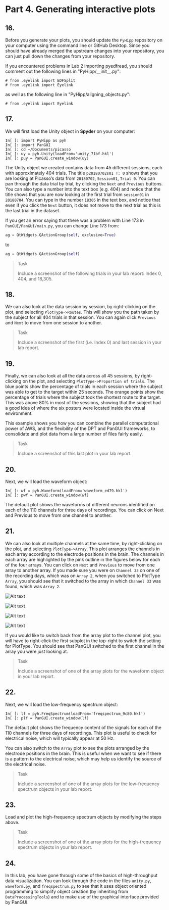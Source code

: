 # Part 4. Generating interactive plots

## 16.
Before you generate your plots, you should update the `PyHipp` repository on your computer using the command line or GitHub Desktop. Since you should have already merged the upstream changes into your repository, you can just pull down the changes from your repository.

If you encountered problems in Lab 2 importing pyedfread, you should comment out the following lines in "PyHipp/\_\_init__.py":

```shell
# from .eyelink import EDFSplit
# from .eyelink import Eyelink
```

as well as the following line in "PyHipp/aligning_objects.py":

```shell
# from .eyelink import Eyelink
```

## 17.
We will first load the Unity object in **Spyder** on your computer:

```shell
In[ ]: import PyHipp as pyh
In[ ]: import PanGUI
In[ ]: cd ~/Documents/picasso
In[ ]: uy = pyh.Unity(loadFrom='unity_71bf.hkl')
In[ ]: puy = PanGUI.create_window(uy)
```

The Unity object we created contains data from 45 different sessions, each with approximately 404 trials. The title `p20180702s01 T: 0` shows that you are looking at Picasso’s data from `20180702`,  `Session01`, `Trial 0`. You can pan through the data trial by trial, by clicking the `Next` and `Previous` buttons. You can also type a number into the text box (e.g. 404) and notice that the title shows that you are now looking at the first trial from `session01` in `20180704`. You can type in the number `18305` in the text box, and notice that even if you click the `Next` button, it does not move to the next trial as this is the last trial in the dataset.

If you get an error saying that there was a problem with Line 173 in `PanGUI/PanGUI/main.py`, you can change Line 173 from:

```python
ag = QtWidgets.QActionGroup(self, exclusive=True)
```

to 

```python
ag = QtWidgets.QActionGroup(self)
```

> <p class="task"> Task
>
> Include a screenshot of the following trials in your lab report: Index 0, 404, and 18,305.

## 18.
We can also look at the data session by session, by right-clicking on the plot, and selecting `PlotType->Routes`. This will show you the path taken by the subject for all 404 trials in that session. You can again click `Previous` and `Next` to move from one session to another.

> <p class="task"> Task
>
> Include a screenshot of the first (i.e. Index 0) and last session in your lab report.

## 19.
Finally, we can also look at all the data across all 45 sessions, by right-clicking on the plot, and selecting `PlotType->Proportion of trials`. The blue points show the percentage of trials in each session where the subject was able to get to the target within 25 seconds. The orange points show the percentage of trials where the subject took the shortest route to the target. This was above 80% in most of the sessions, showing that the subject had a good idea of where the six posters were located inside the virtual environment.

This example shows you how you can combine the parallel computational power of AWS, and the flexibility of the DPT and PanGUI frameworks, to consolidate and plot data from a large number of files fairly easily. 

> <p class="task"> Task
>
> Include a screenshot of this last plot in your lab report.

## 20.
Next, we will load the waveform object:

```shell
In[ ]: wf = pyh.Waveform(loadFrom='waveform_ed79.hkl')
In[ ]: pwf = PanGUI.create_window(wf)
```

The default plot shows the waveforms of different neurons identified on each of the 110 channels for three days of recordings. You can click on Next and Previous to move from one channel to another. 

## 21.
We can also look at multiple channels at the same time, by right-clicking on the plot, and selecting `PlotType->Array`. This plot arranges the channels in each array according to the electrode positions in the brain. The channels in each array are highlighted by the pink outline in the figures below for each of the four arrays. You can click on `Next` and `Previous` to move from one array to another array. If you made sure you were on `Channel 33` on one of the recording days, which was on `Array 2`, when you switched to PlotType `Array`, you should see that it switched to the array in which `Channel 33` was found, which was `Array 2`.

![Alt text](image.png)

![Alt text](image-1.png)

![Alt text](image-2.png)

![Alt text](image-3.png)

If you would like to switch back from the array plot to the channel plot, you will have to right-click the first subplot in the top-right to switch the setting for PlotType. You should see that PanGUI switched to the first channel in the array you were just looking at.

> <p class="task"> Task
>
> Include a screenshot of one of the array plots for the waveform object in your lab report.

## 22.
Next, we will load the low-frequency spectrum object:

```shell
In[ ]: lf = pyh.FreqSpectrum(loadFrom='freqspectrum_9c80.hkl')
In[ ]: plf = PanGUI.create_window(lf)
```

The default plot shows the frequency content of the signals for each of the 110 channels for three days of recordings. This plot is useful to check for electrical noise, which will typically appear at 50 Hz.

You can also switch to the `Array` plot to see the plots arranged by the electrode positions in the brain. This is useful when we want to see if there is a pattern to the electrical noise, which may help us identify the source of the electrical noise. 

> <p class="task"> Task
>
> Include a screenshot of one of the array plots for the low-frequency spectrum objects in your lab report.

## 23.
Load and plot the high-frequency spectrum objects by modifying the steps above.
> <p class="task"> Task
>
> Include a screenshot of one of the array plots for the high-frequency spectrum objects in your lab report.

## 24.
In this lab, you have gone through some of the basics of high-throughput data visualization. You can look through the code in the files `unity.py`, `waveform.py`, and `freqspectrum.py` to see that it uses object oriented programming to simplify object creation (by inheriting from `DataProcessingTools`) and to make use of the graphical interface provided by PanGUI.